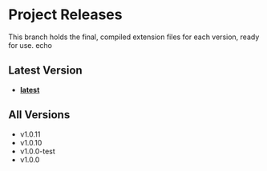 # Project Releases

This branch holds the final, compiled extension files for each version, ready for use. echo 
## Latest Version
- **[latest](./latest)**

## All Versions
- [](./)v1.0.11
- [](./)v1.0.10
- [](./)v1.0.0-test
- [](./)v1.0.0
